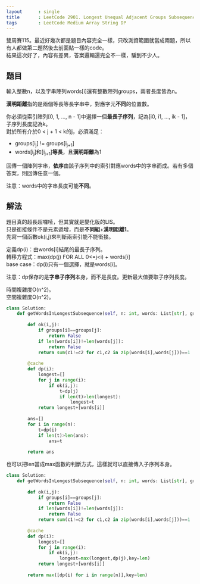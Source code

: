 ```yaml
---
layout      : single
title       : LeetCode 2901. Longest Unequal Adjacent Groups Subsequence II
tags        : LeetCode Medium Array String DP
---
```

雙周賽115。最近好幾次都是題目內容完全一樣，只改測資範圍就當成兩題，所以有人都做第二題然後去前面貼一樣的code。  
結果這次好了，內容有差異，答案邏輯還完全不一樣，騙到不少人。  

## 題目

輸入整數n，以及字串陣列words[i]還有整數陣列groups，兩者長度皆為n。  

**漢明距離**指的是兩個等長等長字串中，對應字元**不同**的位置數。  

你必須從索引陣列[0, 1, ..., n - 1]中選擇一個**最長子序列**，記為[i0, i1, ..., ik - 1]，子序列長度記為k。  
對於所有介於0 < j + 1 < k的j，必須滿足：  

- groups[i<sub>j</sub>] != groups[i<sub>j+1</sub>]  
- words[i<sub>j</sub>]和[i<sub>j+1</sub>]**等長**，且**漢明距離**為1  

回傳一個陣列字串，**依序**由該子序列中的索引對應words中的字串而成。若有多個答案，則回傳任意一個。  

注意：words中的字串長度可能**不同**。  

## 解法

題目真的超長超囉嗦，但其實就是變化版的LIS。  
只是銜接條件不是元素遞增，而是**不同組**+**漢明距離1**。  
先寫一個函數ok(i,j)來判斷兩索引能不能銜接。  

定義dp(i)：由words[i]結尾的最長子序列。  
轉移方程式：max(dp(j) FOR ALL 0<=j<i) + words[i]  
base case：dp(i)只有一個選擇，就是words[i]。  

注意：dp保存的是**字串子序列**本身，而不是長度。更新最大值要取子序列長度。  

時間複雜度O(n^2)。  
空間複雜度O(n^2)。  

```python
class Solution:
    def getWordsInLongestSubsequence(self, n: int, words: List[str], groups: List[int]) -> List[str]:
        
        def ok(i,j):
            if groups[i]==groups[j]:
                return False
            if len(words[i])!=len(words[j]):
                return False
            return sum(c1!=c2 for c1,c2 in zip(words[i],words[j]))==1
        
        @cache
        def dp(i):
            longest=[]
            for j in range(i):
                if ok(i,j):
                    t=dp(j)
                    if len(t)>len(longest):
                        longest=t
            return longest+[words[i]]
        
        ans=[]
        for i in range(n):
            t=dp(i)
            if len(t)>len(ans):
                ans=t
                
        return ans
```

也可以把len當成max函數的判斷方式，這樣就可以直接傳入子序列本身。  

```python
class Solution:
    def getWordsInLongestSubsequence(self, n: int, words: List[str], groups: List[int]) -> List[str]:
        
        def ok(i,j):
            if groups[i]==groups[j]:
                return False
            if len(words[i])!=len(words[j]):
                return False
            return sum(c1!=c2 for c1,c2 in zip(words[i],words[j]))==1
        
        @cache
        def dp(i):
            longest=[]
            for j in range(i):
                if ok(i,j):
                    longest=max(longest,dp(j),key=len)
            return longest+[words[i]]
        
        return max([dp(i) for i in range(n)],key=len)
```
